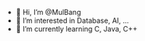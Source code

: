 - 👋 Hi, I’m @MulBang
- 👀 I’m interested in Database, AI, ...
- 🌱 I’m currently learning C, Java, C++

<!---
MulBang/MulBang is a ✨ special ✨ repository because its `README.md` (this file) appears on your GitHub profile.
You can click the Preview link to take a look at your changes.
--->
